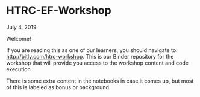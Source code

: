 # HTRC-EF-Workshop

July 4, 2019

Welcome!

If you are reading this as one of our learners, you should navigate to: http://bitly.com/htrc-workshop. This is our Binder repository for the workshop that will provide you access to the workshop content and code execution.  

There is some extra content in the notebooks in case it comes up, but most of this is labeled as bonus or background.
